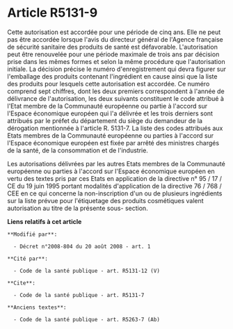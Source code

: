 # Article R5131-9

Cette autorisation est accordée pour une période de cinq ans. Elle ne peut pas être accordée lorsque l'avis du directeur
général de l'Agence française de sécurité sanitaire des produits de santé est défavorable. L'autorisation peut être
renouvelée pour une période maximale de trois ans par décision prise dans les mêmes formes et selon la même procédure que
l'autorisation initiale. La décision précise le numéro d'enregistrement qui devra figurer sur l'emballage des produits
contenant l'ingrédient en cause ainsi que la liste des produits pour lesquels cette autorisation est accordée. Ce numéro
comprend sept chiffres, dont les deux premiers correspondent à l'année de délivrance de l'autorisation, les deux suivants
constituent le code attribué à l'Etat membre de la Communauté européenne ou partie à l'accord sur l'Espace économique
européen qui l'a délivrée et les trois derniers sont attribués par le préfet du département du siège du demandeur de la
dérogation mentionnée à l'article R. 5131-7. La liste des codes attribués aux Etats membres de la Communauté européenne ou
parties à l'accord sur l'Espace économique européen est fixée par arrêté des ministres chargés de la santé, de la
consommation et de l'industrie. 

Les autorisations délivrées par les autres Etats membres de la Communauté européenne ou parties à l'accord sur l'Espace
économique européen en vertu des textes pris par ces Etats en application de la directive n° 95 / 17 / CE du 19 juin 1995
portant modalités d'application de la directive 76 / 768 / CEE en ce qui concerne la non-inscription d'un ou de plusieurs
ingrédients sur la liste prévue pour l'étiquetage des produits cosmétiques valent autorisation au titre de la présente sous-
section.

**Liens relatifs à cet article**

	**Modifié par**:

	  - Décret n°2008-804 du 20 août 2008 - art. 1

	**Cité par**:

	  - Code de la santé publique - art. R5131-12 (V)

	**Cite**:

	  - Code de la santé publique - art. R5131-7

	**Anciens textes**:

	  - Code de la santé publique - art. R5263-7 (Ab)
